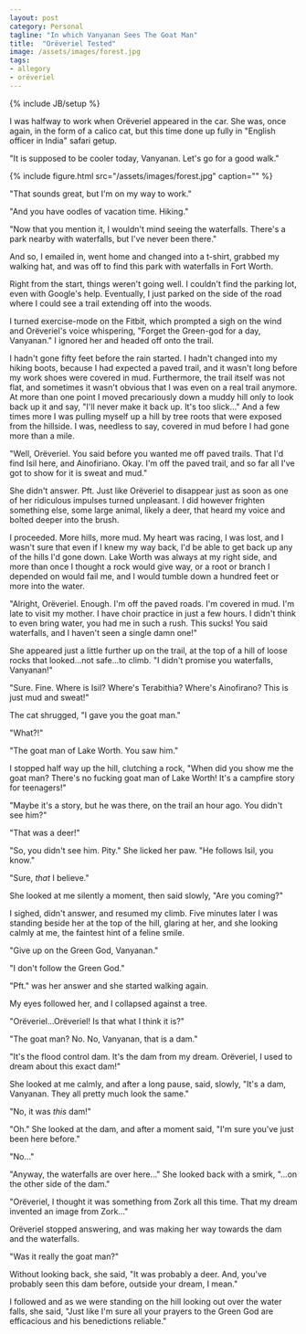 ```yaml
---
layout: post
category: Personal
tagline: "In which Vanyanan Sees The Goat Man"
title:  "Orëveriel Tested"
image: /assets/images/forest.jpg
tags: 
- allegory
- orëveriel
---
```

{% include JB/setup %}

I was halfway to work when Orëveriel appeared in the car. She was, once again, in the form of a calico cat, but this time done up fully in "English officer in India" safari getup. 

"It is supposed to be cooler today, Vanyanan. Let's go for a good walk."
 
<!-- more -->

{% include figure.html src="/assets/images/forest.jpg" caption=""  %}

"That sounds great, but I'm on my way to work." 
 
"And you have oodles of vacation time. Hiking."

"Now that you mention it, I wouldn't mind seeing the waterfalls. There's a park nearby with waterfalls, but I've never been there."

And so, I emailed in, went home and changed into a t-shirt, grabbed my walking hat, and was off to find this park with waterfalls in Fort Worth. 

Right from the start, things weren't going well. I couldn't find the parking lot, even with Google's help. Eventually, I just parked on the side of the road where I could see a trail extending off into the woods. 

I turned exercise-mode on the Fitbit, which prompted a sigh on the wind and Orëveriel's voice whispering, "Forget the Green-god for a day, Vanyanan." I ignored her and headed off onto the trail. 

I hadn't gone fifty feet before the rain started. I hadn't changed into my hiking boots, because I had expected a paved trail, and it wasn't long before my work shoes were covered in mud. Furthermore, the trail itself was not flat, and sometimes it wasn't obvious that I was even on a real trail anymore. At more than one point I moved precariously down a muddy hill only to look back up it and say, "I'll never make it back up. It's too slick..." And a few times more I was pulling myself up a hill by tree roots that were exposed from the hillside. I was, needless to say, covered in mud before I had gone more than a mile.

"Well, Orëveriel. You said before you wanted me off paved trails. That I'd find Isil here, and Ainofiriano. Okay. I'm off the paved trail, and so far all I've got to show for it is sweat and mud."

She didn't answer. Pft. Just like Orëveriel to disappear just as soon as one of her ridiculous impulses turned unpleasant. I did however frighten something else, some large animal, likely a deer, that heard my voice and bolted deeper into the brush. 

I proceeded. More hills, more mud. My heart was racing, I was lost, and I wasn't sure that even if I knew my way back, I'd be able to get back up any of the hills I'd gone down. Lake Worth was always at my right side, and more than once I thought a rock would give way, or a root or branch I depended on would fail me, and I would tumble down a hundred feet or more into the water. 

"Alright, Orëveriel. Enough. I'm off the paved roads. I'm covered in mud. I'm late to visit my mother. I have choir practice in just a few hours. I didn't think to even bring water, you had me in such a rush. This sucks! You said waterfalls, and I haven't seen a single damn one!"

She appeared just a little further up on the trail, at the top of a hill of loose rocks that looked...not safe...to climb. "I didn't promise you waterfalls, Vanyanan!"

"Sure. Fine. Where is Isil? Where's Terabithia? Where's Ainofirano? This is just mud and sweat!"

The cat shrugged, "I gave you the goat man."

"What?!"

"The goat man of Lake Worth. You saw him."

I stopped half way up the hill, clutching a rock, "When did you show me the goat man? There's no fucking goat man of Lake Worth! It's a campfire story for teenagers!"

"Maybe it's a story, but he was there, on the trail an hour ago. You didn't see him?"

"That was a deer!"

"So, you didn't see him. Pity." She licked her paw. "He follows Isil, you know."

"Sure, *that* I believe."

She looked at me silently a moment, then said slowly, "Are you coming?"

I sighed, didn't answer, and resumed my climb. Five minutes later I was standing beside her at the top of the hill, glaring at her, and she looking calmly at me, the faintest hint of a feline smile. 

"Give up on the Green God, Vanyanan."

"I don't follow the Green God."

"Pft." was her answer and she started walking again. 

My eyes followed her, and I collapsed against a tree.

"Orëveriel...Orëveriel! Is that what I think it is?"

"The goat man? No. No, Vanyanan, that is a dam."

"It's the flood control dam. It's the dam from my dream. Orëveriel, I used to dream about this exact dam!"

She looked at me calmly, and after a long pause, said, slowly, "It's a dam, Vanyanan. They all pretty much look the same."

"No, it was *this* dam!"

"Oh." She looked at the dam, and after a moment said, "I'm sure you've just been here before."

"No..."

"Anyway, the waterfalls are over here..." She looked back with a smirk, "...on the other side of the dam."

"Orëveriel, I thought it was something from Zork all this time. That my dream invented an image from Zork..."

Orëveriel stopped answering, and was making her way towards the dam and the waterfalls.

"Was it really the goat man?"

Without looking back, she said, "It was probably a deer. And, you've probably seen this dam before, outside your dream, I mean."

I followed and as we were standing on the hill looking out over the water falls, she said, "Just like I'm sure all your prayers to the Green God are efficacious and his benedictions reliable."


